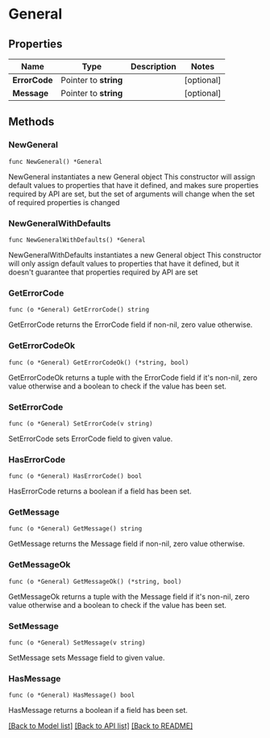 # General

## Properties

Name | Type | Description | Notes
------------ | ------------- | ------------- | -------------
**ErrorCode** | Pointer to **string** |  | [optional] 
**Message** | Pointer to **string** |  | [optional] 

## Methods

### NewGeneral

`func NewGeneral() *General`

NewGeneral instantiates a new General object
This constructor will assign default values to properties that have it defined,
and makes sure properties required by API are set, but the set of arguments
will change when the set of required properties is changed

### NewGeneralWithDefaults

`func NewGeneralWithDefaults() *General`

NewGeneralWithDefaults instantiates a new General object
This constructor will only assign default values to properties that have it defined,
but it doesn't guarantee that properties required by API are set

### GetErrorCode

`func (o *General) GetErrorCode() string`

GetErrorCode returns the ErrorCode field if non-nil, zero value otherwise.

### GetErrorCodeOk

`func (o *General) GetErrorCodeOk() (*string, bool)`

GetErrorCodeOk returns a tuple with the ErrorCode field if it's non-nil, zero value otherwise
and a boolean to check if the value has been set.

### SetErrorCode

`func (o *General) SetErrorCode(v string)`

SetErrorCode sets ErrorCode field to given value.

### HasErrorCode

`func (o *General) HasErrorCode() bool`

HasErrorCode returns a boolean if a field has been set.

### GetMessage

`func (o *General) GetMessage() string`

GetMessage returns the Message field if non-nil, zero value otherwise.

### GetMessageOk

`func (o *General) GetMessageOk() (*string, bool)`

GetMessageOk returns a tuple with the Message field if it's non-nil, zero value otherwise
and a boolean to check if the value has been set.

### SetMessage

`func (o *General) SetMessage(v string)`

SetMessage sets Message field to given value.

### HasMessage

`func (o *General) HasMessage() bool`

HasMessage returns a boolean if a field has been set.


[[Back to Model list]](../README.md#documentation-for-models) [[Back to API list]](../README.md#documentation-for-api-endpoints) [[Back to README]](../README.md)


